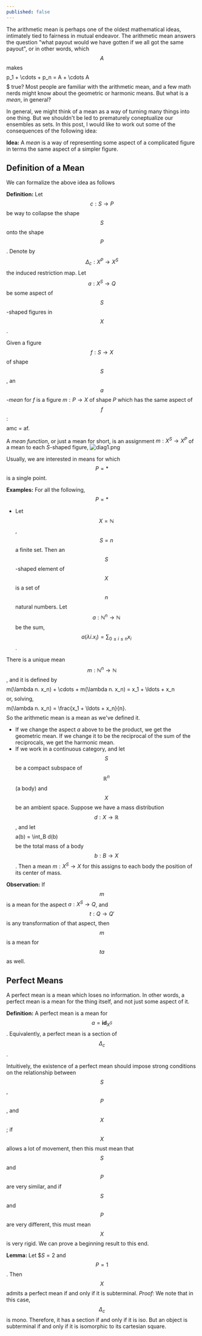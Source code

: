 ```yaml
---
published: false
---
```

The arithmetic mean is perhaps one of the oldest mathematical ideas, intimately tied to fairness in mutual endeavor. The arithmetic mean answers the question "what payout would we have gotten if we all got the same payout", or in other words, which $$A$$ makes
$$$$p_1 + \cdots + p_n = A + \cdots A$$$$$
true? Most people are familiar with the arithmetic mean, and a few math nerds might know about the geometric or harmonic means. But what is a _mean_, in general?

In general, we might think of a mean as a way of turning many things into one thing. But we shouldn't be led to prematurely coneptualize our ensembles as sets. In this post, I would like to work out some of the consequences of the following idea:

**Idea:** A *mean* is a way of representing some aspect of a complicated figure in terms the same aspect of a simpler figure.

## Definition of a Mean

We can formalize the above idea as follows

**Definition:** Let $$c : S \to P$$ be way to collapse the shape $$S$$ onto the shape $$P$$. Denote by $$\Delta_c : X^P \to X^S$$ the induced restriction map. Let $$a : X^S \to Q$$ be some aspect of $$S$$-shaped figures in $$X$$. 

Given a figure $$f : S \to X$$ of shape $$S$$, an $$a$$*-mean* for $f$ is a figure $m : P \to X$ of shape $P$ which has the same aspect of $$f$$:
$$$$amc = af.$$$$

A *mean function*, or just a mean for short, is an assignment $m : X^S \to X^P$ of a mean to each $S$-shaped figure, 
![diag1.png]({{site.baseurl}}/_posts/diag1.png)


Usually, we are interested in means for which $$P= \ast$$ is a single point. 

**Examples:** For all the following, $$P = \ast$$
* Let $$X = \mathbb{N}$$, $$S = n$$ a finite set. Then an $$S$$-shaped element of $$X$$ is a set of $$n$$ natural numbers. Let $$a : \mathbb{N}^n \to \mathbb{N}$$ be the sum, $$a(\lambda i. x_i) = \sum_{0 \leq i \leq n} x_i$$. 

There is a unique mean $$m : \mathbb{N}^n \to \mathbb{N}$$, and it is defined by 
$$$$m(\lambda n. x_n) + \cdots + m(\lambda n. x_n) = x_1 + \ldots + x_n$$$$
or, solving,
$$$$m(\lambda n. x_n) = \frac{x_1 + \ldots + x_n}{n}.$$$$
So the arithmetic mean is a mean as we've defined it.
* If we change the aspect $a$ above to be the product, we get the geometric mean. If we change it to be the reciprocal of the sum of the reciprocals, we get the harmonic mean. 
* If we work in a continuous category, and let $$S$$ be a compact subspace of $$\mathbb{R}^n$$ (a body) and $$X$$ be an ambient space. Suppose we have a mass distribution $$ d : X \to \mathbb{R}$$, and let 
$$$$a(b) = \int_B d(b)$$$$
be the total mass of a body $$b : B \to X$$. Then a mean $m : X^S \to X$ for this assigns to each body the position of its center of mass.

**Observation:** If $$m$$ is a mean for the aspect $a : X^S \to Q$, and $$t : Q \to Q'$$ is any transformation of that aspect, then $$m$$ is a mean for $$ta$$ as well.

## Perfect Means

A perfect mean is a mean which loses no information. In other words, a perfect mean is a mean for the thing itself, and not just some aspect of it.

**Definition:** A perfect mean is a mean for $$a = \textbf{id}_{X^S}$$. Equivalently, a perfect mean is a section of $$\Delta_c$$.

Intuitively, the existence of a perfect mean should impose strong conditions on the relationship between $$S$$, $$P$$, and $$X$$; if $$X$$ allows a lot of movement, then this must mean that $$S$$ and $$P$$ are very similar, and if $$S$$ and $$P$$ are very different, this must mean $$X$$ is very rigid. We can prove a beginning result to this end.

**Lemma:** Let $$S = 2$ and $$P = 1$$. Then $$X$$ admits a perfect mean if and only if it is subterminal.
*Proof:* We note that in this case, $$\Delta_c$$ is mono. Therefore, it has a section if and only if it is iso. But an object is subterminal if and only if it is isomorphic to its cartesian square.































